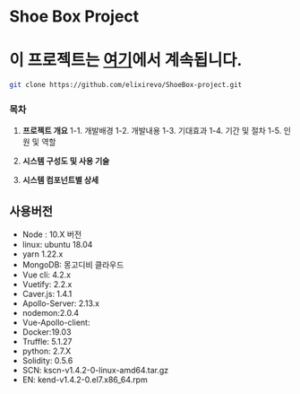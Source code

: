 # Shoe Box Project
# 이 프로젝트는 [여기](https://github.com/elixirevo/jeju_hackathon_BlockPromise)에서 계속됩니다.



```sh
git clone https://github.com/elixirevo/ShoeBox-project.git
```

### 목차

1. **프로젝트 개요**
   1-1. 개발배경
   1-2. 개발내용
   1-3. 기대효과
   1-4. 기간 및 절차
   1-5. 인원 및 역할

2. **시스템 구성도 및 사용 기술**

3. **시스템 컴포넌트별 상세**


## 사용버전
- Node : 10.X 버전
- linux: ubuntu 18.04
- yarn 1.22.x
- MongoDB: 몽고디비 클라우드
- Vue cli: 4.2.x
- Vuetify: 2.2.x
- Caver.js: 1.4.1
- Apollo-Server: 2.13.x
- nodemon:2.0.4
- Vue-Apollo-client:
- Docker:19.03
- Truffle: 5.1.27
- python: 2.7.X
- Solidity: 0.5.6
- SCN: kscn-v1.4.2-0-linux-amd64.tar.gz
- EN: kend-v1.4.2-0.el7.x86_64.rpm
